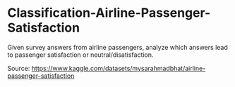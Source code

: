 # Classification-Airline-Passenger-Satisfaction

Given survey answers from airline passengers, analyze which answers lead to passenger satisfaction or neutral/disatisfaction.

Source: https://www.kaggle.com/datasets/mysarahmadbhat/airline-passenger-satisfaction
